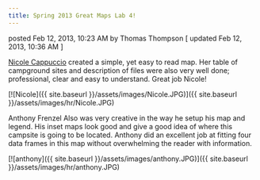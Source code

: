 ```yaml
---
title: Spring 2013 Great Maps Lab 4!
---
```


posted Feb 12, 2013, 10:23 AM by Thomas Thompson   [ updated Feb 12, 2013, 10:36 AM ]

[Nicole Cappuccio](https://sites.google.com/site/ncappucciogis2013/lab/lab-04-digitizing-editing-and-sharing-data) created a simple, yet easy to read map. Her table of campground sites and description of files were also very well done; professional, clear and easy to understand.  Great job Nicole!

[![Nicole]({{ site.baseurl }}/assets/images/Nicole.JPG)]({{ site.baseurl }}/assets/images/hr/Nicole.JPG)

Anthony Frenzel Also was very creative in the way he setup his map and legend.  His inset maps look good and give a good idea of where this campsite is going to be located.  Anthony did an excellent job at fitting four data frames in this map without overwhelming the reader with information.

[![anthony]({{ site.baseurl }}/assets/images/anthony.JPG)]({{ site.baseurl }}/assets/images/hr/anthony.JPG)

